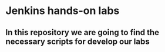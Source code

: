# Jenkins hands-on labs

## In this repository we are going to find the necessary scripts for develop our labs 